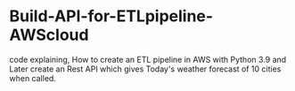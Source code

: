 # Build-API-for-ETLpipeline-AWScloud
code explaining, How to create an ETL pipeline in AWS with Python 3.9 and Later create an Rest API which gives Today's weather forecast of 10 cities when called.
